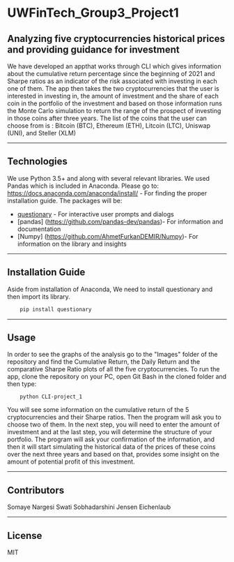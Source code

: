 # UWFinTech_Group3_Project1
## Analyzing five cryptocurrencies historical prices and providing guidance for investment
We have developed an appthat works through CLI which gives information about the cumulative return percentage since the beginning of 2021 and Sharpe ratios as an indicator of the risk associated with investing in each one of them. The app then takes the two cryptocurrencies that the user is interested in investing in, the amount of investment and the share of each coin in the portfolio of the investment and based on those information runs the Monte Carlo simulation to return the range of the prospect of investing in those coins after three years.
The list of the coins that the user can choose from is : Bitcoin (BTC), Ethereum (ETH), Litcoin (LTC), Uniswap (UNI), and Steller (XLM)

---

## Technologies
We use Python 3.5+ and along with several relevant libraries. We used Pandas which is included in Anaconda. Please go to: https://docs.anaconda.com/anaconda/install/ - For finding the proper installation guide.
The packages will be:
* [questionary](https://github.com/tmbo/questionary) - For interactive user prompts and dialogs
* [pandas] (https://github.com/pandas-dev/pandas)- For information and documentation
* [Numpy] (https://github.com/AhmetFurkanDEMIR/Numpy)- For information on the library and insights


---

## Installation Guide
Aside from installation of Anaconda, We need to install questionary and then import its library.
```python
    pip install questionary
```

---

## Usage
In order to see the graphs of the analysis go to the "Images" folder of the repository and find the Cumulative Return, the Daily Return and the comparative Sharpe Ratio plots of all the five cryptocurrencies.
To run the app, clone the repository on your PC, open Git Bash in the cloned folder and then type:
```console
    python CLI-project_1
```
You will see some information on the cumulative return of the 5 cryptocurrencies and their Sharpe ratios.
Then the program will ask you to choose two of them. In the next step, you will need to enter the amount of investment and at the last step, you will determine the structure of your portfolio. The program will ask your confirmation of the information, and then it will start simulating the historical data of the prices of these coins over the next three years and based on that, provides some insight on the amount of potential profit of this investment.

---

## Contributors
Somaye Nargesi
Swati Sobhadarshini
Jensen Eichenlaub

---

## License

MIT

